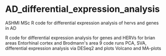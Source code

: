 # AD_differential_expression_analysis
ASHMI MSc R code for differential expression analysis of hervs and genes in AD


R code for differential expression analysis for genes and HERVs for brian areas Entorhinal cortex and Brodmann's area 9 
code runs PCA, SVA, differential expression analysis via DESeq2 and plots Volcano and MA-plots
